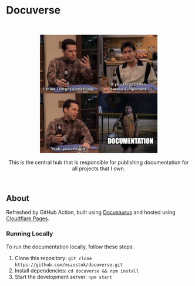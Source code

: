 # Docuverse

<br/>
<p align="center">
  <img alt="logo" src="./static/img/missing-docs.png" width="320px"/>
  <p align="center">This is the central hub that is responsible for publishing documentation for all projects that I own.</p>
</p>
<br/>

## About

Refreshed by GitHub Action, built using [Docusaurus](https://docusaurus.io/) and hosted using [Cloudflare Pages](https://pages.cloudflare.com/).

### Running Locally

To run the documentation locally, follow these steps:

1. Clone this repository: `git clone https://github.com/mszostok/docuverse.git`
2. Install dependencies: `cd docuverse && npm install`
3. Start the development server: `npm start`
